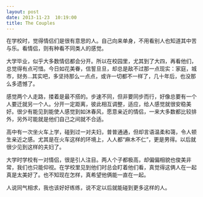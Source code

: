 ```yaml
---
layout: post
date: 2013-11-23  10:19:00
title: The Couples
---
```



在学校时，觉得情侣们是很有意思的人。自己向来单身，不用看别人也知道其中苦与乐。看情侣，则有种看不同类人的感觉。

大学毕业，似乎大多数情侣都会分开。所以在校园里，尤其到了大四，再看他们，总觉得有点可惜。今日如花美眷，信誓旦旦，却总是敌不过那一点现实：家庭，城市，财务…其实吧，多坚持那么一点点，或许一切都不一样了，几十年后，也没那么多遗憾了。

感觉两个人走路，搂着是最不搭的。步速不同，但非要同步而行，好像总要有一个人要迁就另一个人。分开一定距离，彼此相互调整，适应，给人感觉就很安稳美好。很少有能见到能使人感觉到如沐春风，愿意亲近的情侣，一来大多数都比较排外，另外可能就是他们自己之间就不合适。

高中有一次坐火车上学，碰到过一对夫妇，普普通通，但却言语温柔和蔼，令人顿生亲近之感。尤其是在火车这样的环境上，人人都“麻木不仁”，更是男得。以后就很少见到这样的夫妇了。

大学时学校有一对情侣，很是引人注目。两人个子都极高，却偏偏相貌也俊美非常，我们也只能仰视。在学校里见到他们时总会盯着他们看，真觉得这俩人在一起真是太美好了。也不知现在怎样，真希望他俩能一直在一起。

人说同气相求，我也该好好练练，说不定以后就能碰到更多这样的人。


